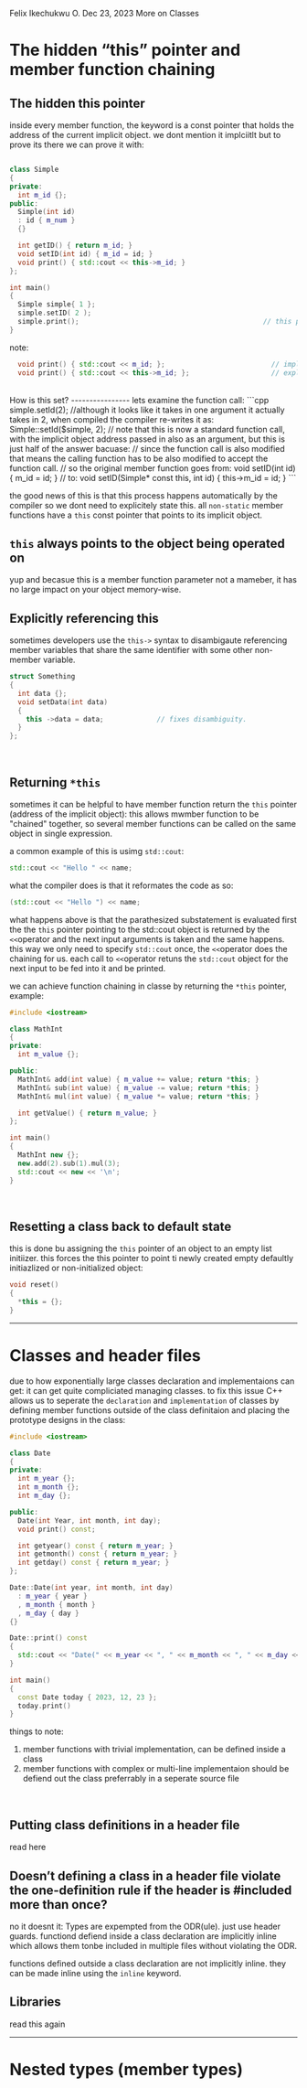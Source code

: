 Felix Ikechukwu O. Dec 23, 2023
More on Classes


The hidden “this” pointer and member function chaining
======================================================
The hidden this pointer
-----------------------
inside every member function, the keyword is a const pointer that holds the address of the current implicit object.
we dont mention it implciitlt but to prove its there we can prove it with:
```cpp

class Simple
{
private:
  int m_id {};
public:
  Simple(int id)
  : id { m_num }
  {}

  int getID() { return m_id; }
  void setID(int id) { m_id = id; }
  void print() { std::cout << this->m_id; }
};

int main()
{
  Simple simple{ 1 };
  simple.setID( 2 );
  simple.print();                                             // this prints 2.
}
```

note:
```cpp
  void print() { std::cout << m_id; };                          // implicit use of this
  void print() { std::cout << this->m_id; };                    // explicit use of this.
```
<br>
How is this set?
----------------
lets examine the function call:
```cpp
simple.setId(2);
//although it looks like it takes in one argument it actually takes in 2, when compiled the compiler re-writes it as:
Simple::setId($simple, 2);
// note that this is now a standard function call, with the implicit object address passed in also as an argument, but this is just half of the answer bacuase:
// since the function call is also modified that means the calling function has to be also modified to accept the function call.
// so the original member function goes from:
void setID(int id) { m_id = id; }
// to:
void setID(Simple* const this, int id) { this->m_id = id; }
```

the good news of this is that this process happens automatically by the compiler so we dont need to explicitely state this.
all `non-static` member functions have a `this` const pointer that points to its implicit object.
<br>

`this` always points to the object being operated on
--------------------------------------------------
yup and becasue this is a member function parameter not a mameber, it has no large impact on your object memory-wise.

Explicitly referencing this
---------------------------
sometimes developers use the `this->` syntax to disambigaute referencing member variables that share the same identifier with some other non-member variable.
```cpp
struct Something
{
  int data {};
  void setData(int data)
  {
    this ->data = data;             // fixes disambiguity.
  }
};
```
<br>

Returning `*this`
---------------
sometimes it can be helpful to have member function return the `this` pointer (address of the implicit object): this allows mwmber function to be "chained" together,
so several member functions can be called on the same object in single expression.

a common example of this is usimg `std::cout`:
```cpp
std::cout << "Hello " << name;
```
what the compiler does is that it reformates the code as so:
```cpp
(std::cout << "Hello ") << name;
```
what happens above is that the parathesized substatement is evaluated first the the `this` pointer pointing to the std::cout object is returned by the `<<`operator
and the next input arguments is taken and the same happens. this way we only need to specify `std::cout` once, the `<<`operator does the chaining for us.
each call to `<<`operator retuns the `std::cout` object for the next input to be fed into it and be printed.

we can achieve function chaining in classe by returning the `*this` pointer, example:
```cpp
#include <iostream>

class MathInt
{
private:
  int m_value {};

public:
  MathInt& add(int value) { m_value += value; return *this; }
  MathInt& sub(int value) { m_value -= value; return *this; }
  MathInt& mul(int value) { m_value *= value; return *this; }

  int getValue() { return m_value; }
};

int main()
{
  MathInt new {};
  new.add(2).sub(1).mul(3);
  std::cout << new << '\n';
}
```
<br>

Resetting a class back to default state
---------------------------------------
this is done bu assigning the `this` pointer of an object to an empty list initiizer. this forces the this pointer to point ti newly created empty defaultly initiazlized or non-initialized object:
```cpp
void reset()
{
  *this = {};
}
```

------------------------------------------------------------------

Classes and header files
========================
due to how exponentially large classes declaration and implementaions can get: it can get quite compliciated managing classes. to fix this issue
C++ allows us to seperate the `declaration` and `implementation` of classes by defining member functions outside of the class definitaion and placing the prototype designs in the class:
```cpp
#include <iostream>

class Date
{
private:
  int m_year {};
  int m_month {};
  int m_day {};

public:
  Date(int Year, int month, int day);
  void print() const;

  int getyear() const { return m_year; }
  int getmonth() const { return m_year; }
  int getday() const { return m_year; }
};

Date::Date(int year, int month, int day)
  : m_year { year }
  , m_month { month }
  , m_day { day }
{}

Date::print() const
{
  std::cout << "Date(" << m_year << ", " << m_month << ", " << m_day << ")\n";
}

int main()
{
  const Date today { 2023, 12, 23 };
  today.print()
}
```

things to note:
1. member functions with trivial implementation, can be defined inside a class
2. member functions with complex or multi-line implementaion should be defiend out the class preferrably in a seperate source file
<br>

Putting class definitions in a header file
------------------------------------------
read here
<br>

Doesn’t defining a class in a header file violate the one-definition rule if the header is #included more than once?
--------------------------------------------------------------------------------------------------------------------
no it doesnt it: Types are expempted from the ODR(ule). just use header guards.
functiond defiend inside a class declaration are implicitly inline which allows them tonbe included in multiple files without violating the ODR.

functions defined outside a class declaration are not implicitly inline. they can be made inline using the `inline` keyword.
<br>

Libraries
---------
read this again
<br>

----------------------------------------------------

Nested types (member types)
===========================

